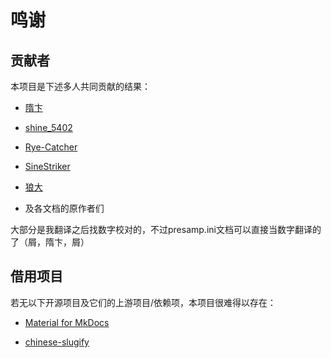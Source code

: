 # 鸣谢

## 贡献者

本项目是下述多人共同贡献的结果：

- [隋卞](https://github.com/SuibianP)

- [shine\_5402](https://github.com/shine5402)

- [Rye-Catcher](https://github.com/Rye-Catcher)

- [SineStriker](https://github.com/SineStriker)

- [狼大](https://github.com/ookamitai)

- 及各文档的原作者们

大部分是我翻译之后找数字校对的，不过presamp.ini文档可以直接当数字翻译的了（屑，隋卞，屑）

## 借用项目

若无以下开源项目及它们的上游项目/依赖项，本项目很难得以存在：

- [Material for MkDocs](https://github.com/squidfunk/mkdocs-material)

- [chinese-slugify](https://github.com/oldcai/chinese-slugify)
